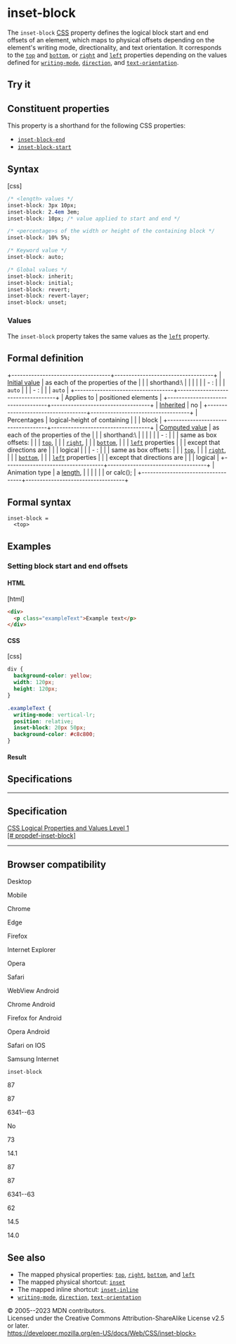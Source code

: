 inset-block
===========

The `inset-block`
[CSS](https://developer.mozilla.org/en-US/docs/Web/CSS) property defines
the logical block start and end offsets of an element, which maps to
physical offsets depending on the element\'s writing mode,
directionality, and text orientation. It corresponds to the [`top`](top.md)
and [`bottom`](bottom.md), or [`right`](right.md) and [`left`](left.md)
properties depending on the values defined for
[`writing-mode`](writing-mode.md), [`direction`](direction.md), and
[`text-orientation`](text-orientation.md).

Try it
------

Constituent properties
----------------------

This property is a shorthand for the following CSS properties:

- [`inset-block-end`](inset-block-end.md)
- [`inset-block-start`](inset-block-start.md)

Syntax
------

[css]

```css
/* <length> values */
inset-block: 3px 10px;
inset-block: 2.4em 3em;
inset-block: 10px; /* value applied to start and end */

/* <percentage>s of the width or height of the containing block */
inset-block: 10% 5%;

/* Keyword value */
inset-block: auto;

/* Global values */
inset-block: inherit;
inset-block: initial;
inset-block: revert;
inset-block: revert-layer;
inset-block: unset;
```

### Values

The `inset-block` property takes the same values as the [`left`](left.md)
property.

Formal definition
-----------------

+-----------------------------------+-----------------------------------+
| [Initial value](initial_value.md)    | as each of the properties of the  |
|                                   | shorthand:\                       |
|                                   |                                   |
|                                   | -   [](inset-block-start.md): |
|                                   |     `auto`                        |
|                                   | -   [](inset-block-end.md): |
|                                   |     `auto`                        |
+-----------------------------------+-----------------------------------+
| Applies to                        | positioned elements               |
+-----------------------------------+-----------------------------------+
| [Inherited](inheritance.md)          | no                                |
+-----------------------------------+-----------------------------------+
| Percentages                       | logical-height of containing      |
|                                   | block                             |
+-----------------------------------+-----------------------------------+
| [Computed value](computed_value.md)  | as each of the properties of the  |
|                                   | shorthand:\                       |
|                                   |                                   |
|                                   | -   [](inset-block-start.md): |
|                                   |     same as box offsets:          |
|                                   |     [`top`](top.md),                 |
|                                   |     [`right`](right.md),             |
|                                   |     [`bottom`](bottom.md),           |
|                                   |     [`left`](left.md) properties     |
|                                   |     except that directions are    |
|                                   |     logical                       |
|                                   | -   [](inset-block-end.md): |
|                                   |     same as box offsets:          |
|                                   |     [`top`](top.md),                 |
|                                   |     [`right`](right.md),             |
|                                   |     [`bottom`](bottom.md),           |
|                                   |     [`left`](left.md) properties     |
|                                   |     except that directions are    |
|                                   |     logical                       |
+-----------------------------------+-----------------------------------+
| Animation type                    | a [length](length.md#interpolation), |
|                                   | [](percentage.md#interpolation) |
|                                   | or calc();                        |
+-----------------------------------+-----------------------------------+

Formal syntax
-------------

```
inset-block = 
  <top>  
```

Examples
--------

### Setting block start and end offsets

#### HTML

[html]

```html
<div>
  <p class="exampleText">Example text</p>
</div>
```

#### CSS

[css]

```css
div {
  background-color: yellow;
  width: 120px;
  height: 120px;
}

.exampleText {
  writing-mode: vertical-lr;
  position: relative;
  inset-block: 20px 50px;
  background-color: #c8c800;
}
```

#### Result

Specifications
--------------

  ------------------------------------------------------------------------------------------

Specification
  ------------------------------------------------------------------------------------------

  [CSS Logical Properties and Values Level 1\
  [\#
  propdef-inset-block]](https://drafts.csswg.org/css-logical/#propdef-inset-block)

  ------------------------------------------------------------------------------------------

Browser compatibility
---------------------

Desktop

Mobile

Chrome

Edge

Firefox

Internet Explorer

Opera

Safari

WebView Android

Chrome Android

Firefox for Android

Opera Android

Safari on IOS

Samsung Internet

`inset-block`

87

87

6341--63

No

73

14.1

87

87

6341--63

62

14.5

14.0

See also
--------

- The mapped physical properties: [`top`](top.md), [`right`](right.md),
    [`bottom`](bottom.md), and [`left`](left.md)
- The mapped physical shortcut: [`inset`](_Resources/Markup%20And%20Styling/css/inset.md)
- The mapped inline shortcut: [`inset-inline`](inset-inline.md)
- [`writing-mode`](writing-mode.md), [`direction`](direction.md),
    [`text-orientation`](text-orientation.md)

© 2005--2023 MDN contributors.\
Licensed under the Creative Commons Attribution-ShareAlike License v2.5
or later.\
https://developer.mozilla.org/en-US/docs/Web/CSS/inset-block>
